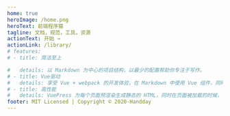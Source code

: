 ```yaml
---
home: true
heroImage: /home.png
heroText: 前端程序猿
tagline: 文档，规范，工具，资源
actionText: 开始 →
actionLink: /library/
# features:
# - title: 简洁至上

#   details: 以 Markdown 为中心的项目结构，以最少的配置帮助你专注于写作。
# - title: Vue驱动
#   details: 享受 Vue + webpack 的开发体验，在 Markdown 中使用 Vue 组件，同时可以使用 Vue 来开发自定义主题。
# - title: 高性能
#   details: VuePress 为每个页面预渲染生成静态的 HTML，同时在页面被加载的时候，将作为 SPA 运行。
footer: MIT Licensed | Copyright © 2020-Handday
---
```

